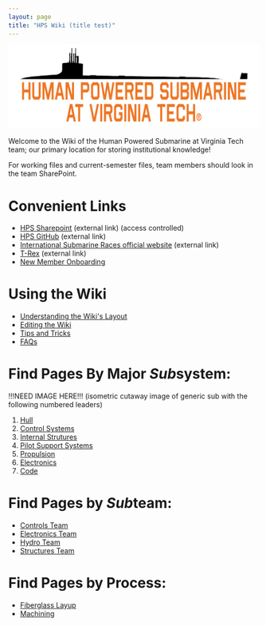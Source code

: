 ```yaml
---
layout: page
title: "HPS Wiki (title test)"
---
```



![hps_logo1](hps_logo1.0d58f8f35c7f254d23fc.png)

Welcome to the Wiki of the Human Powered Submarine at Virginia Tech team; our primary location for storing institutional knowledge!

For working files and current-semester files, team members should look in the team SharePoint.


# Convenient Links
- [HPS Sharepoint](https://virginiatech.sharepoint.com/sites/HPS) (external link) (access controlled)
- [HPS GitHub](https://github.com/VT-HPS) (external link)
- [International Submarine Races official website](https://internationalsubmarineraces.org/) (external link)
- [T-Rex](https://chromedino.com/) (external link)
- [New Member Onboarding](new_member_resources/new-member-onboarding.md)


# Using the Wiki
  - [Understanding the Wiki's Layout](wiki_setup/wiki-layout-plan.md)
  - [Editing the Wiki](wiki_setup/editing-the-wiki.md)
  - [Tips and Tricks](wiki_setup/tips.md)
  - [FAQs](wiki_setup/faqs.md)


# Find Pages By Major *Sub*system:
!!!NEED IMAGE HERE!!! 
(isometric cutaway image of generic sub with the following numbered leaders)
1. [Hull](subsystems/hull/hull.md)
2. [Control Systems](subsystems/control_systems/control_systems.md)
3. [Internal Strutures](subsystems/internal_structures/internal-structures.md)
4. [Pilot Support Systems]()
5. [Propulsion](subsystems/propulsion/propulsion.md)
6. [Electronics](subsystems/electronics/electronics.md)
7. [Code](subsystems/code/code-subsystem-page.md)


# Find Pages by *Sub*team:
- [Controls Team](subteams/controls-subteam.md)
- [Electronics Team](subteams/electronics-subteam.md)
- [Hydro Team](subteams/hydro-subteam.md)
- [Structures Team](subteams/structures-subteam.md)


# Find Pages by Process:
- [Fiberglass Layup]()
- [Machining]()

